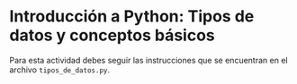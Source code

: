 # Introducción a Python: Tipos de datos y conceptos básicos

Para esta actividad debes seguir las instrucciones que se encuentran en el archivo `tipos_de_datos.py`.
